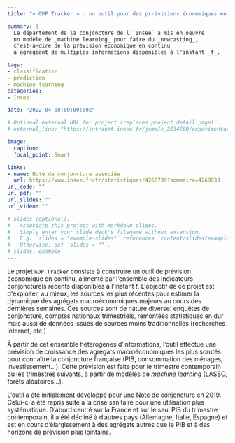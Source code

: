 ```yaml
---
title: "« GDP Tracker » : un outil pour des prrévisions économiques en continu"

summary: |
  Le département de la conjoncture de l'`Insee` a mis en oeuvre
  un modèle de _machine learning_ pour faire du _nowcasting_,
  c'est-à-dire de la prévision économique en continu 
  à agrégeant de multiples informations disponibles à l'instant _t_.  

tags:
- classification
- prediction
- machine learning
categories:
- Insee

date: "2022-04-08T00:00:00Z"

# Optional external URL for project (replaces project detail page).
# external_link: "https://intranet.insee.fr/jcms/c_2034660/experimentations"

image:
  caption: 
  focal_point: Smart

links:
- name: Note de conjoncture associée
  url: https://www.insee.fr/fr/statistiques/4268739?sommaire=4268833 
url_code: ""
url_pdf: ""
url_slides: ""
url_video: ""

# Slides (optional).
#   Associate this project with Markdown slides.
#   Simply enter your slide deck's filename without extension.
#   E.g. `slides = "example-slides"` references `content/slides/example-slides.md`.
#   Otherwise, set `slides = ""`.
# slides: example
---
```


Le projet `GDP Tracker` consiste à 
construire un outil de prévision économique en continu, alimenté par l’ensemble des indicateurs conjoncturels récents disponibles à l’instant _t_. L'objectif de ce projet est d'exploiter,
au mieux, les sources les plus récentes pour estimer la dynamique des agrégats macroéconomiques
majeurs au cours des dernières
semaines. 
Ces sources sont de nature diverse: enquêtes de conjoncture, comptes nationaux trimestriels, remontées statistiques en dur mais aussi de données issues de sources moins traditionnelles (recherches internet, etc.)

À partir de cet ensemble hétérogènes d’informations, l’outil effectue une prévision de croissance 
des agrégats macroéconomiques les plus scrutés pour connaître la conjoncture
française (PIB, consommation des ménages, investissement…). Cette prévision est faite
pour le trimestre contemporain ou les trimestres suivants, à partir de modèles de _machine learning_ (LASSO, forêts aléatoires…). 

L’outil a été initialement développé pour une [Note de conjoncture en 2019](https://www.insee.fr/fr/statistiques/fichier/4268833/122019_ndc.pdf). Celui-ci a été repris suite à la crise sanitaire pour une utilisation plus systématique. D’abord centré sur la France et sur le seul PIB du trimestre contemporain, il a été décliné à d’autres pays (Allemagne, Italie, Espagne) et est en cours  d’élargissement à des agrégats autres que le PIB et à des horizons de prévision plus lointains. 